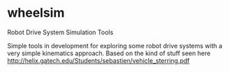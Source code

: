 # wheelsim
Robot Drive System Simulation Tools

Simple tools in development for exploring some robot drive systems with a very simple kinematics approach.
Based on the kind of stuff seen here http://helix.gatech.edu/Students/sebastien/vehicle_sterring.pdf
